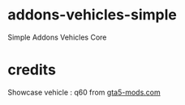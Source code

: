 # addons-vehicles-simple
 Simple Addons Vehicles Core

# credits
 Showcase vehicle : q60 from [gta5-mods.com](https://www.gta5-mods.com/vehicles/infiniti-q60-add-on-fivem)
